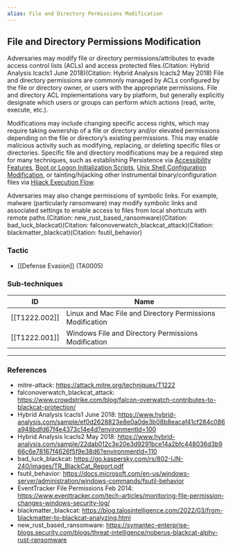 ```yaml
---
alias: File and Directory Permissions Modification
---
```


## File and Directory Permissions Modification

Adversaries may modify file or directory permissions/attributes to evade access control lists (ACLs) and access protected files.(Citation: Hybrid Analysis Icacls1 June 2018)(Citation: Hybrid Analysis Icacls2 May 2018) File and directory permissions are commonly managed by ACLs configured by the file or directory owner, or users with the appropriate permissions. File and directory ACL implementations vary by platform, but generally explicitly designate which users or groups can perform which actions (read, write, execute, etc.).

Modifications may include changing specific access rights, which may require taking ownership of a file or directory and/or elevated permissions depending on the file or directory’s existing permissions. This may enable malicious activity such as modifying, replacing, or deleting specific files or directories. Specific file and directory modifications may be a required step for many techniques, such as establishing Persistence via [Accessibility Features](https://attack.mitre.org/techniques/T1546/008), [Boot or Logon Initialization Scripts](https://attack.mitre.org/techniques/T1037), [Unix Shell Configuration Modification](https://attack.mitre.org/techniques/T1546/004), or tainting/hijacking other instrumental binary/configuration files via [Hijack Execution Flow](https://attack.mitre.org/techniques/T1574).

Adversaries may also change permissions of symbolic links. For example, malware (particularly ransomware) may modify symbolic links and associated settings to enable access to files from local shortcuts with remote paths.(Citation: new_rust_based_ransomware)(Citation: bad_luck_blackcat)(Citation: falconoverwatch_blackcat_attack)(Citation: blackmatter_blackcat)(Citation: fsutil_behavior) 


### Tactic

- [[Defense Evasion]] (TA0005)

### Sub-techniques

| ID | Name |
| --- | --- |
| [[T1222.002]] | Linux and Mac File and Directory Permissions Modification |
| [[T1222.001]] | Windows File and Directory Permissions Modification |


---
### References

- mitre-attack: https://attack.mitre.org/techniques/T1222
- falconoverwatch_blackcat_attack: https://www.crowdstrike.com/blog/falcon-overwatch-contributes-to-blackcat-protection/
- Hybrid Analysis Icacls1 June 2018: https://www.hybrid-analysis.com/sample/ef0d2628823e8e0a0de3b08b8eacaf41cf284c086a948bdfd67f4e4373c14e4d?environmentId=100
- Hybrid Analysis Icacls2 May 2018: https://www.hybrid-analysis.com/sample/22dab012c3e20e3d9291bce14a2bfc448036d3b966c6e78167f4626f5f9e38d6?environmentId=110
- bad_luck_blackcat: https://go.kaspersky.com/rs/802-IJN-240/images/TR_BlackCat_Report.pdf
- fsutil_behavior: https://docs.microsoft.com/en-us/windows-server/administration/windows-commands/fsutil-behavior
- EventTracker File Permissions Feb 2014: https://www.eventtracker.com/tech-articles/monitoring-file-permission-changes-windows-security-log/
- blackmatter_blackcat: https://blog.talosintelligence.com/2022/03/from-blackmatter-to-blackcat-analyzing.html
- new_rust_based_ransomware: https://symantec-enterprise-blogs.security.com/blogs/threat-intelligence/noberus-blackcat-alphv-rust-ransomware
